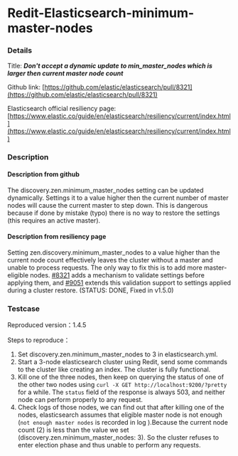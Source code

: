 # Redit-Elasticsearch-minimum-master-nodes

### Details

Title: ***Don't accept a dynamic update to min_master_nodes which is larger then current master node count***

Github link: [https://github.com/elastic/elasticsearch/pull/8321](https://github.com/elastic/elasticsearch/pull/8321)

Elasticsearch official resiliency page: [https://www.elastic.co/guide/en/elasticsearch/resiliency/current/index.html](https://www.elastic.co/guide/en/elasticsearch/resiliency/current/index.html)

### Description

#### Description from github

The discovery.zen.minimum_master_nodes setting can be updated dynamically. Settings it to a value higher then the current number of master nodes will cause the current master to step down. This is dangerous because if done by mistake (typo) there is no way to restore the settings (this requires an active master).

#### Description from resiliency page

Setting zen.discovery.minimum_master_nodes to a value higher than the current node count effectively leaves the cluster without a master and unable to process requests. 
The only way to fix this is to add more master-eligible nodes. [#8321](https://github.com/elastic/elasticsearch/issues/8321) adds a mechanism to validate settings before applying them, and [#9051](https://github.com/elastic/elasticsearch/issues/9051) extends this validation support to settings applied during a cluster restore. 
(STATUS: DONE, Fixed in v1.5.0)

### Testcase

Reproduced version：1.4.5

Steps to reproduce：
1. Set discovery.zen.minimum_master_nodes to 3 in elasticsearch.yml.
2. Start a 3-node elasticsearch cluster using Redit, send some commands to the cluster like creating an index. The cluster is fully functional.
3. Kill one of the three nodes, then keep on querying the status of one of the other two nodes using `curl -X GET http://localhost:9200/?pretty` for a while. The `status` field of the response is always 503, and neither node can perform properly to any request.
4. Check logs of those nodes, we can find out that after killing one of the nodes, elasticsearch assumes that eligible master node is not enough (`not enough master nodes` is recorded in log ).Because the current node count (2) is less than the value we set (discovery.zen.minimum_master_nodes: 3). So the cluster refuses to enter election phase and thus unable to perform any requests.

